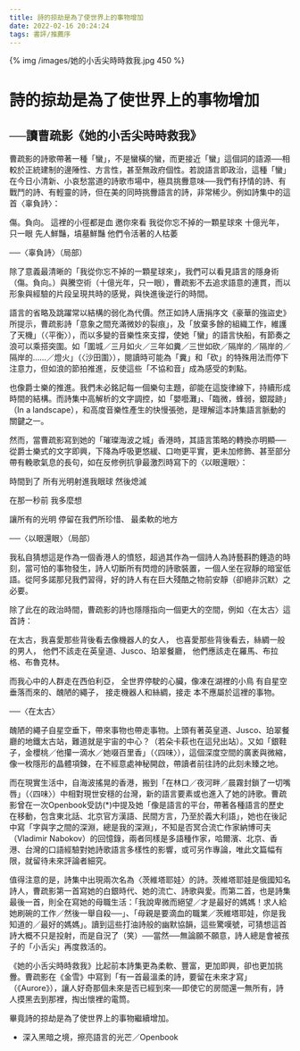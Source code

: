 ```yaml
---
title: 詩的掠劫是為了使世界上的事物增加
date: 2022-02-16 20:24:24
tags: 書評/推薦序
---
```


{% img /images/她的小舌尖時時救我.jpg 450 %}

# 詩的掠劫是為了使世界上的事物增加
##      ──讀曹疏影《她的小舌尖時時救我》

曹疏影的詩歌帶著一種「蠻」，不是蠻橫的蠻，而更接近「蠻」這個詞的語源──相較於正統建制的邊陲性、方言性，甚至無政府個性。若說語言即政治，這種「蠻」在今日小清新、小哀愁當道的詩歌市場中，極具挑釁意味──我們有抒情的詩、有戰鬥的詩、有輕靈的詩，但在美的同時挑釁語言的詩，非常稀少。例如詩集中的這首〈辜負詩〉：

傷。負向。
這裡的小徑都是血
邀你來看
我從你忘不掉的一顆星球來
十億光年，只一眼
先人鮮豔，墳墓鮮豔
他們令活著的人枯萎

──〈辜負詩〉（局部）

除了意義最清晰的「我從你忘不掉的一顆星球來」，我們可以看見語言的隱身術（傷。負向。）與騰空術（十億光年，只一眼），曹疏影不去追求語意的連貫，而以形象與經驗的片段呈現共時的感覺，與快進後逆行的時間。

<!-- more -->

語言的省略及跳躍常以結構的弱化為代價。然正如詩人唐捐序文《豪華的強盜史》所提示，曹疏影詩「意象之間充滿微妙的裂痕」，及「放棄多餘的組織工作，維護了天機」（〈平衡〉），而以多變的音樂性來支撐，使她「蠻」的語言快船，有節奏之浪可以乘搭突圍。如「圍城／三月如火／三年如糞／三世如砍／隔岸的／隔岸的／隔岸的……／燈火」（〈沙田圍〉），閱讀時可能為「糞」和「砍」的特殊用法而停下注意力，但如浪的節拍推進，反使這些「不協和音」成為感受的刺點。

也像爵士樂的推進。我們未必銘記每一個樂句主題，卻能在這旋律線下，持續形成時間的結構。而詩集中高解析的文字調控，如「嬰囈灘」、「臨微，蜂弱，銀蹤跡」（In a landscape），和高度音樂性產生的快慢張弛，是理解這本詩集語言脈動的關鍵之一。

然而，當曹疏影寫到她的「璀璨海波之城」香港時，其語言策略的轉換亦明顯──從爵士樂式的文字即興，下降為呼吸更悠緩、口吻更平實，更未加修飾、甚至部分帶有輓歌氣息的長句，如在反修例抗爭最激烈時寫下的〈以眼還眼〉：

時間到了
所有光明射進我眼球
然後熄滅

在那一秒前
我多麼想

讓所有的光明
停留在我們所珍惜、
最柔軟的地方

──〈以眼還眼〉（局部）

我私自猜想這是作為一個香港人的憤怒，超過其作為一個詩人為詩藝斟酌錘造的時刻，當可怕的事物發生，詩人切斷所有閃燈的詩歌裝置，一個人坐在寂靜的暗室低語。從阿多諾那兒我們習得，好的詩人有在巨大殘酷之物前安靜（卻絕非沉默）之必要。

除了此在的政治時間，曹疏影的詩也隱隱指向一個更大的空間，例如〈在太古〉這首詩：

在太古，我喜愛那些背後看去像機器人的女人，
也喜愛那些背後看去，絲綢一般的男人，
他們不該走在英皇道、Jusco、珀翠餐廳，
他們應該走在羅馬、布拉格、布魯克林。

而我心中的人群走在西伯利亞，
全世界停駛的心臟，像凍在湖裡的小鳥
有自星空垂落而來的、醜陋的繩子，
接走機器人和絲綢，接走
本不應屬於這裡的事物。

──〈在太古〉

醜陋的繩子自星空垂下，帶來事物也帶走事物。上頭有著英皇道、Jusco、珀翠餐廳的地鐵太古站，難道就是宇宙的中心？（若朵卡萩也在這兒出站）。又如「銀鞋子，金櫻桃／他攥一滴水／她啜百里香」（〈四味〉），這個深度空間的廣袤與微縮，像一枚隱形的晶體項鍊，在不經意處神秘開啟，帶讀者前往詩的此刻未臻之地。

而在現實生活中，自海波搖晃的香港，搬到「在林口／夜河畔／晨霧封鎖了一切嘴唇」（〈四味〉）中相對現世安穩的台灣，新的語言要素或也進入了她的詩歌。曹疏影曾在一次Openbook受訪(*)中提及她「像是語言的平台，帶著各種語言的歷史在移動，包含東北話、北京官方漢語、民間方言，乃至於義大利語」，她也在後記中寫「字與字之間的深淵，總是我的深淵」，不知是否冥合流亡作家納博可夫（Vladimir Nabokov）的回憶錄，兩者同樣是多語種作家，哈爾濱、北京、香港、台灣的口語經驗對她詩歌語言多樣性的影響，或可另作專論，唯此文篇幅有限，就留待未來評論者細究。

值得注意的是，詩集中出現兩次名為〈茨維塔耶娃〉的詩。茨維塔耶娃是俄國知名詩人，曹疏影第一首寫她的白銀時代、她的流亡、詩歌與愛。而第二首，也是詩集最後一首，則全在寫她的母職生活：「我說卑微而絕望／才是最好的媽媽！求人給她刷碗的工作／然後一舉自殺──」、「母親是要滴血的職業／茨維塔耶娃，你是我知道的／最好的媽媽」。讀到這些打油詩般的幽默協韻，這些驚嘆號，可猜想這首詩大概不只是投射，而是自況了（笑）──當然──無論願不願意，詩人總是會被孩子的「小舌尖」再度救活的。

《她的小舌尖時時救我》比起前本詩集更為柔軟、豐富，更加即興，卻也更加挑釁。曹疏影在《金雪》中寫到「有一首最溫柔的詩，要留在未來才寫」（《Aurore》），讓人好奇那個未來是否已經到來──即使它的房間還一無所有，詩人摸黑去到那裡，掏出懷裡的電筒。

畢竟詩的掠劫是為了使世界上的事物繼續增加。

* 深入黑暗之境，擦亮語言的光芒／Openbook



